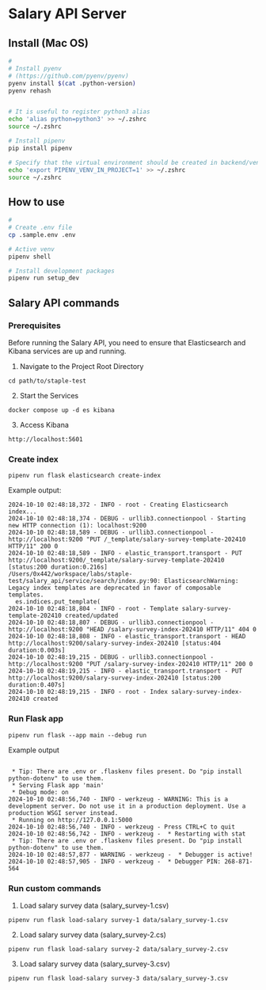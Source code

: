 # Salary API Server

## Install (Mac OS)

```bash
#
# Install pyenv
# (https://github.com/pyenv/pyenv)
pyenv install $(cat .python-version)
pyenv rehash


# It is useful to register python3 alias
echo 'alias python=python3' >> ~/.zshrc
source ~/.zshrc

# Install pipenv
pip install pipenv

# Specify that the virtual environment should be created in backend/venv
echo 'export PIPENV_VENV_IN_PROJECT=1' >> ~/.zshrc
source ~/.zshrc
```

## How to use

```bash
#
# Create .env file
cp .sample.env .env

# Active venv
pipenv shell

# Install development packages
pipenv run setup_dev
```

## Salary API commands

### Prerequisites

Before running the Salary API, you need to ensure that Elasticsearch and Kibana services are up and running.

1. Navigate to the Project Root Directory

```
cd path/to/staple-test
```

2. Start the Services

```
docker compose up -d es kibana
```

3. Access Kibana

```
http://localhost:5601
```

### Create index

```
pipenv run flask elasticsearch create-index
```

Example output:

```
2024-10-10 02:48:18,372 - INFO - root - Creating Elasticsearch index...
2024-10-10 02:48:18,374 - DEBUG - urllib3.connectionpool - Starting new HTTP connection (1): localhost:9200
2024-10-10 02:48:18,589 - DEBUG - urllib3.connectionpool - http://localhost:9200 "PUT /_template/salary-survey-template-202410 HTTP/11" 200 0
2024-10-10 02:48:18,589 - INFO - elastic_transport.transport - PUT http://localhost:9200/_template/salary-survey-template-202410 [status:200 duration:0.216s]
/Users/0x442/workspace/labs/staple-test/salary_api/service/search/index.py:90: ElasticsearchWarning: Legacy index templates are deprecated in favor of composable templates.
  es.indices.put_template(
2024-10-10 02:48:18,804 - INFO - root - Template salary-survey-template-202410 created/updated
2024-10-10 02:48:18,807 - DEBUG - urllib3.connectionpool - http://localhost:9200 "HEAD /salary-survey-index-202410 HTTP/11" 404 0
2024-10-10 02:48:18,808 - INFO - elastic_transport.transport - HEAD http://localhost:9200/salary-survey-index-202410 [status:404 duration:0.003s]
2024-10-10 02:48:19,215 - DEBUG - urllib3.connectionpool - http://localhost:9200 "PUT /salary-survey-index-202410 HTTP/11" 200 0
2024-10-10 02:48:19,215 - INFO - elastic_transport.transport - PUT http://localhost:9200/salary-survey-index-202410 [status:200 duration:0.407s]
2024-10-10 02:48:19,215 - INFO - root - Index salary-survey-index-202410 created
```

### Run Flask app

```
pipenv run flask --app main --debug run
```

Example output

```

 * Tip: There are .env or .flaskenv files present. Do "pip install python-dotenv" to use them.
 * Serving Flask app 'main'
 * Debug mode: on
2024-10-10 02:48:56,740 - INFO - werkzeug - WARNING: This is a development server. Do not use it in a production deployment. Use a production WSGI server instead.
 * Running on http://127.0.0.1:5000
2024-10-10 02:48:56,740 - INFO - werkzeug - Press CTRL+C to quit
2024-10-10 02:48:56,742 - INFO - werkzeug -  * Restarting with stat
 * Tip: There are .env or .flaskenv files present. Do "pip install python-dotenv" to use them.
2024-10-10 02:48:57,877 - WARNING - werkzeug -  * Debugger is active!
2024-10-10 02:48:57,905 - INFO - werkzeug -  * Debugger PIN: 268-871-564
```

### Run custom commands

1. Load salary survey data (salary_survey-1.csv)

```
pipenv run flask load-salary survey-1 data/salary_survey-1.csv
```

2. Load salary survey data (salary_survey-2.cs)

```
pipenv run flask load-salary survey-2 data/salary_survey-2.csv
```

3. Load salary survey data (salary_survey-3.csv)

```
pipenv run flask load-salary survey-3 data/salary_survey-3.csv
```
